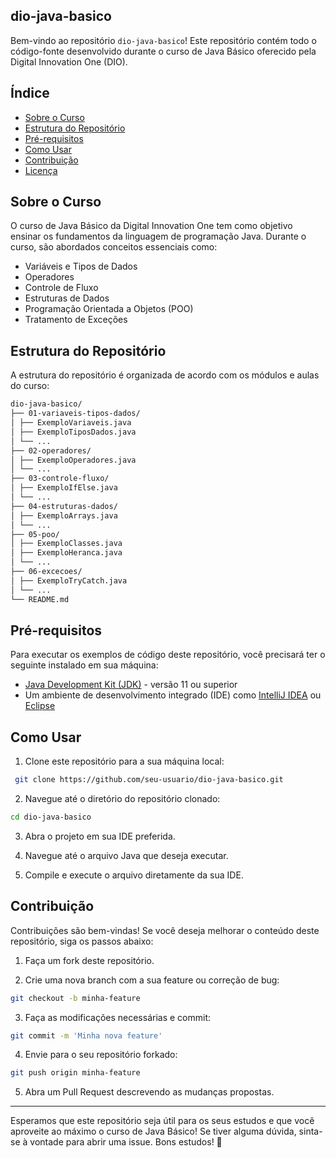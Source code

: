 ## dio-java-basico

Bem-vindo ao repositório `dio-java-basico`! Este repositório contém todo o código-fonte desenvolvido durante o curso de Java Básico oferecido pela Digital Innovation One (DIO).

## Índice

- [Sobre o Curso](#sobre-o-curso)
- [Estrutura do Repositório](#estrutura-do-repositório)
- [Pré-requisitos](#pré-requisitos)
- [Como Usar](#como-usar)
- [Contribuição](#contribuição)
- [Licença](#licença)

## Sobre o Curso

O curso de Java Básico da Digital Innovation One tem como objetivo ensinar os fundamentos da linguagem de programação Java. Durante o curso, são abordados conceitos essenciais como:

- Variáveis e Tipos de Dados
- Operadores
- Controle de Fluxo
- Estruturas de Dados
- Programação Orientada a Objetos (POO)
- Tratamento de Exceções

## Estrutura do Repositório

A estrutura do repositório é organizada de acordo com os módulos e aulas do curso:

```sh
dio-java-basico/
├── 01-variaveis-tipos-dados/
│ ├── ExemploVariaveis.java
│ ├── ExemploTiposDados.java
│ └── ... 
├── 02-operadores/
│ ├── ExemploOperadores.java
│ └── ...
├── 03-controle-fluxo/
│ ├── ExemploIfElse.java
│ └── ...
├── 04-estruturas-dados/
│ ├── ExemploArrays.java
│ └── ...
├── 05-poo/
│ ├── ExemploClasses.java
│ ├── ExemploHeranca.java
│ └── ...
├── 06-excecoes/
│ ├── ExemploTryCatch.java
│ └── ...
└── README.md
```

## Pré-requisitos

Para executar os exemplos de código deste repositório, você precisará ter o seguinte instalado em sua máquina:

- [Java Development Kit (JDK)](https://www.oracle.com/java/technologies/javase-jdk11-downloads.html) - versão 11 ou superior
- Um ambiente de desenvolvimento integrado (IDE) como [IntelliJ IDEA](https://www.jetbrains.com/idea/) ou [Eclipse](https://www.eclipse.org/)

## Como Usar

1. Clone este repositório para a sua máquina local:
  ```sh
   git clone https://github.com/seu-usuario/dio-java-basico.git
  ```
2. Navegue até o diretório do repositório clonado:
  ```sh
  cd dio-java-basico
  ```
3. Abra o projeto em sua IDE preferida.

4. Navegue até o arquivo Java que deseja executar.

5. Compile e execute o arquivo diretamente da sua IDE.

## Contribuição
Contribuições são bem-vindas! Se você deseja melhorar o conteúdo deste repositório, siga os passos abaixo:

1. Faça um fork deste repositório.

2. Crie uma nova branch com a sua feature ou correção de bug:
  ```sh
  git checkout -b minha-feature
  ```
3. Faça as modificações necessárias e commit:
  ```sh
  git commit -m 'Minha nova feature'
  ```
4. Envie para o seu repositório forkado:
  ```sh
  git push origin minha-feature
  ```
5. Abra um Pull Request descrevendo as mudanças propostas.  
---
  
Esperamos que este repositório seja útil para os seus estudos e que você aproveite ao máximo o curso de Java Básico! Se tiver alguma dúvida, sinta-se à vontade para abrir uma issue. Bons estudos! 🌟
